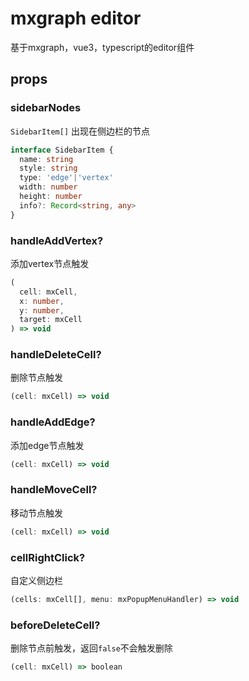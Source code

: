 # mxgraph editor
基于mxgraph，vue3，typescript的editor组件

## props

### sidebarNodes
`SidebarItem[]`
出现在侧边栏的节点
```ts
interface SidebarItem {
  name: string
  style: string
  type: 'edge'|'vertex'
  width: number
  height: number
  info?: Record<string, any>
}
```

### handleAddVertex?
添加vertex节点触发
```ts
(
  cell: mxCell,
  x: number,
  y: number,
  target: mxCell
) => void
```
### handleDeleteCell?
删除节点触发
```ts
(cell: mxCell) => void
```
###   handleAddEdge?
添加edge节点触发
```ts
(cell: mxCell) => void
```
###  handleMoveCell?
移动节点触发
```ts
(cell: mxCell) => void
```
###  cellRightClick?
自定义侧边栏
``` ts
(cells: mxCell[], menu: mxPopupMenuHandler) => void
```
### beforeDeleteCell?
删除节点前触发，返回`false`不会触发删除
```ts
(cell: mxCell) => boolean
```
